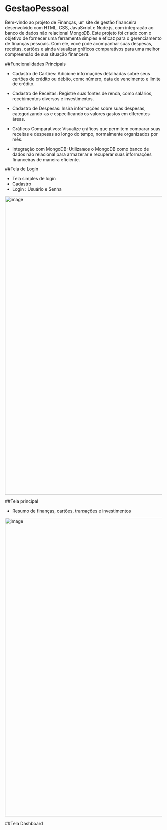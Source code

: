 # GestaoPessoal

Bem-vindo ao projeto de Finanças, um site de gestão financeira desenvolvido com HTML, CSS, JavaScript e Node.js, com integração ao banco de dados não relacional MongoDB. Este projeto foi criado com o objetivo de fornecer uma ferramenta simples e eficaz para o gerenciamento de finanças pessoais. Com ele, você pode acompanhar suas despesas, receitas, cartões e ainda visualizar gráficos comparativos para uma melhor compreensão de sua situação financeira.

##Funcionalidades Principais
- Cadastro de Cartões: Adicione informações detalhadas sobre seus cartões de crédito ou débito, como número, data de vencimento e limite de crédito.

- Cadastro de Receitas: Registre suas fontes de renda, como salários, recebimentos diversos e investimentos.

- Cadastro de Despesas: Insira informações sobre suas despesas, categorizando-as e especificando os valores gastos em diferentes áreas.

- Gráficos Comparativos: Visualize gráficos que permitem comparar suas receitas e despesas ao longo do tempo, normalmente organizados por mês.

- Integração com MongoDB: Utilizamos o MongoDB como banco de dados não relacional para armazenar e recuperar suas informações financeiras de maneira eficiente.

##Tela de Login 
- Tela simples de login
- Cadastro
- Login : Usuário e Senha
<img width="960" alt="image" src="https://github.com/07Dalmaso/GestaoPessoal/assets/79981704/6b28b679-83a2-44ed-920f-9031e8be77fb">

##Tela principal 
- Resumo de finanças, cartões, transações e investimentos
<img width="960" alt="image" src="https://github.com/07Dalmaso/GestaoPessoal/assets/79981704/41963d7f-7e95-4727-98eb-ed03c764d8ba">

##Tela Dashboard



